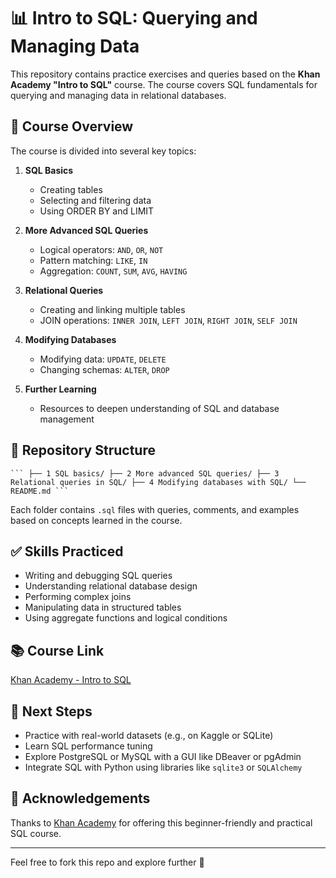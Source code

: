 # 📊 Intro to SQL: Querying and Managing Data

This repository contains practice exercises and queries based on the **Khan Academy "Intro to SQL"** course. The course covers SQL fundamentals for querying and managing data in relational databases.

## 🚀 Course Overview

The course is divided into several key topics:

1. **SQL Basics**
   - Creating tables
   - Selecting and filtering data
   - Using ORDER BY and LIMIT

2. **More Advanced SQL Queries**
   - Logical operators: `AND`, `OR`, `NOT`
   - Pattern matching: `LIKE`, `IN`
   - Aggregation: `COUNT`, `SUM`, `AVG`, `HAVING`

3. **Relational Queries**
   - Creating and linking multiple tables
   - JOIN operations: `INNER JOIN`, `LEFT JOIN`, `RIGHT JOIN`, `SELF JOIN`

4. **Modifying Databases**
   - Modifying data: `UPDATE`, `DELETE`
   - Changing schemas: `ALTER`, `DROP`

5. **Further Learning**
   - Resources to deepen understanding of SQL and database management

## 📁 Repository Structure
<pre><code>``` ├── 1 SQL basics/ ├── 2 More advanced SQL queries/ ├── 3 Relational queries in SQL/ ├── 4 Modifying databases with SQL/ └── README.md ```</code></pre>


Each folder contains `.sql` files with queries, comments, and examples based on concepts learned in the course.

## ✅ Skills Practiced

- Writing and debugging SQL queries
- Understanding relational database design
- Performing complex joins
- Manipulating data in structured tables
- Using aggregate functions and logical conditions

## 📚 Course Link

[Khan Academy - Intro to SQL](https://www.khanacademy.org/computing/computer-programming/sql)

## 🧠 Next Steps

- Practice with real-world datasets (e.g., on Kaggle or SQLite)
- Learn SQL performance tuning
- Explore PostgreSQL or MySQL with a GUI like DBeaver or pgAdmin
- Integrate SQL with Python using libraries like `sqlite3` or `SQLAlchemy`

## 🙌 Acknowledgements

Thanks to [Khan Academy](https://www.khanacademy.org/) for offering this beginner-friendly and practical SQL course.

---

Feel free to fork this repo and explore further 🚀


